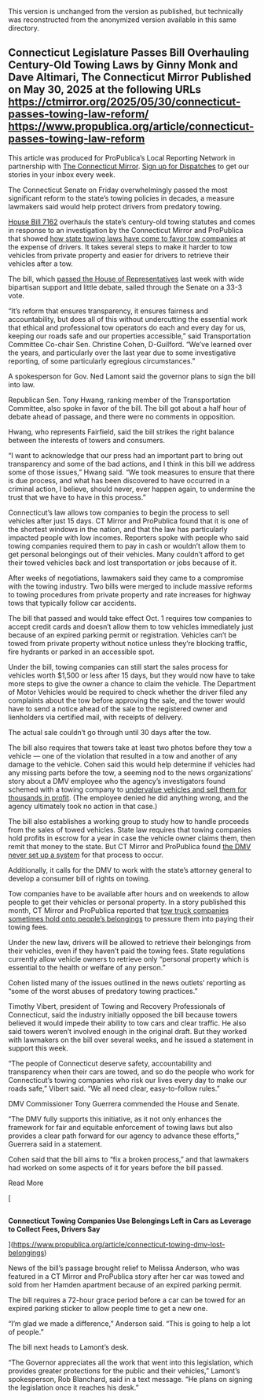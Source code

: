 This version is unchanged from the version as published, but technically  was reconstructed from the anonymized version available in this same directory. 

Connecticut Legislature Passes Bill Overhauling Century-Old Towing Laws
 by Ginny Monk and Dave Altimari, The Connecticut Mirror
Published on May 30, 2025 at the following URLs
https://ctmirror.org/2025/05/30/connecticut-passes-towing-law-reform/
https://www.propublica.org/article/connecticut-passes-towing-law-reform
---


This article was produced for ProPublica’s Local Reporting Network in partnership with [The Connecticut Mirror](https://ctmirror.org/). [Sign up for Dispatches](https://www.propublica.org/newsletters/dispatches) to get our stories in your inbox every week.

The Connecticut Senate on Friday overwhelmingly passed the most significant reform to the state’s towing policies in decades, a measure lawmakers said would help protect drivers from predatory towing.

[House Bill 7162](https://www.cga.ct.gov/asp/cgabillstatus/cgabillstatus.asp?selBillType=Bill&which_year=2025&bill_num=7162) overhauls the state’s century-old towing statutes and comes in response to an investigation by the Connecticut Mirror and ProPublica that showed [how state towing laws have come to favor tow companies](https://www.propublica.org/article/connecticut-dmv-tow-companies-car-sales) at the expense of drivers. It takes several steps to make it harder to tow vehicles from private property and easier for drivers to retrieve their vehicles after a tow.

The bill, which [passed the House of Representatives](https://ctmirror.org/2025/05/22/ct-towing-bill-passes-house/) last week with wide bipartisan support and little debate, sailed through the Senate on a 33-3 vote.

“It’s reform that ensures transparency, it ensures fairness and accountability, but does all of this without undercutting the essential work that ethical and professional tow operators do each and every day for us, keeping our roads safe and our properties accessible,” said Transportation Committee Co-chair Sen. Christine Cohen, D-Guilford. “We’ve learned over the years, and particularly over the last year due to some investigative reporting, of some particularly egregious circumstances.”

A spokesperson for Gov. Ned Lamont said the governor plans to sign the bill into law.

Republican Sen. Tony Hwang, ranking member of the Transportation Committee, also spoke in favor of the bill. The bill got about a half hour of debate ahead of passage, and there were no comments in opposition.

Hwang, who represents Fairfield, said the bill strikes the right balance between the interests of towers and consumers.

“I want to acknowledge that our press had an important part to bring out transparency and some of the bad actions, and I think in this bill we address some of those issues,” Hwang said. “We took measures to ensure that there is due process, and what has been discovered to have occurred in a criminal action, I believe, should never, ever happen again, to undermine the trust that we have to have in this process.”

Connecticut’s law allows tow companies to begin the process to sell vehicles after just 15 days. CT Mirror and ProPublica found that it is one of the shortest windows in the nation, and that the law has particularly impacted people with low incomes. Reporters spoke with people who said towing companies required them to pay in cash or wouldn’t allow them to get personal belongings out of their vehicles. Many couldn’t afford to get their towed vehicles back and lost transportation or jobs because of it.

After weeks of negotiations, lawmakers said they came to a compromise with the towing industry. Two bills were merged to include massive reforms to towing procedures from private property and rate increases for highway tows that typically follow car accidents.

The bill that passed and would take effect Oct. 1 requires tow companies to accept credit cards and doesn’t allow them to tow vehicles immediately just because of an expired parking permit or registration. Vehicles can’t be towed from private property without notice unless they’re blocking traffic, fire hydrants or parked in an accessible spot.

Under the bill, towing companies can still start the sales process for vehicles worth $1,500 or less after 15 days, but they would now have to take more steps to give the owner a chance to claim the vehicle. The Department of Motor Vehicles would be required to check whether the driver filed any complaints about the tow before approving the sale, and the tower would have to send a notice ahead of the sale to the registered owner and lienholders via certified mail, with receipts of delivery.

The actual sale couldn’t go through until 30 days after the tow.

The bill also requires that towers take at least two photos before they tow a vehicle — one of the violation that resulted in a tow and another of any damage to the vehicle. Cohen said this would help determine if vehicles had any missing parts before the tow, a seeming nod to the news organizations’ story about a DMV employee who the agency’s investigators found schemed with a towing company to [undervalue vehicles and sell them for thousands in profit](https://www.propublica.org/article/connecticut-dmv-employee-sells-towed-cars). (The employee denied he did anything wrong, and the agency ultimately took no action in that case.)

The bill also establishes a working group to study how to handle proceeds from the sales of towed vehicles. State law requires that towing companies hold profits in escrow for a year in case the vehicle owner claims them, then remit that money to the state. But CT Mirror and ProPublica found [the DMV never set up a system](https://www.propublica.org/article/connecticut-dmv-towing-law-enforcement) for that process to occur.

Additionally, it calls for the DMV to work with the state’s attorney general to develop a consumer bill of rights on towing.

Tow companies have to be available after hours and on weekends to allow people to get their vehicles or personal property. In a story published this month, CT Mirror and ProPublica reported that [tow truck companies sometimes hold onto people’s belongings](https://www.propublica.org/article/connecticut-towing-dmv-lost-belongings) to pressure them into paying their towing fees.

Under the new law, drivers will be allowed to retrieve their belongings from their vehicles, even if they haven’t paid the towing fees. State regulations currently allow vehicle owners to retrieve only “personal property which is essential to the health or welfare of any person.”

Cohen listed many of the issues outlined in the news outlets’ reporting as “some of the worst abuses of predatory towing practices.”

Timothy Vibert, president of Towing and Recovery Professionals of Connecticut, said the industry initially opposed the bill because towers believed it would impede their ability to tow cars and clear traffic. He also said towers weren’t involved enough in the original draft. But they worked with lawmakers on the bill over several weeks, and he issued a statement in support this week.

“The people of Connecticut deserve safety, accountability and transparency when their cars are towed, and so do the people who work for Connecticut’s towing companies who risk our lives every day to make our roads safe,” Vibert said. “We all need clear, easy-to-follow rules.”

DMV Commissioner Tony Guerrera commended the House and Senate.

“The DMV fully supports this initiative, as it not only enhances the framework for fair and equitable enforcement of towing laws but also provides a clear path forward for our agency to advance these efforts,” Guerrera said in a statement.

Cohen said that the bill aims to “fix a broken process,” and that lawmakers had worked on some aspects of it for years before the bill passed.

Read More

[

![](data:image/svg+xml;charset=utf-8,%3Csvg%20xmlns%3D%27http%3A%2F%2Fwww.w3.org%2F2000%2Fsvg%27%20width%3D%271%27%20height%3D%271%27%20style%3D%27background%3Atransparent%27%2F%3E)

**Connecticut Towing Companies Use Belongings Left in Cars as Leverage to Collect Fees, Drivers Say**

](https://www.propublica.org/article/connecticut-towing-dmv-lost-belongings)

News of the bill’s passage brought relief to Melissa Anderson, who was featured in a CT Mirror and ProPublica story after her car was towed and sold from her Hamden apartment because of an expired parking permit.

The bill requires a 72-hour grace period before a car can be towed for an expired parking sticker to allow people time to get a new one.

“I’m glad we made a difference,” Anderson said. “This is going to help a lot of people.”

The bill next heads to Lamont’s desk.

“The Governor appreciates all the work that went into this legislation, which provides greater protections for the public and their vehicles,” Lamont’s spokesperson, Rob Blanchard, said in a text message. “He plans on signing the legislation once it reaches his desk.”
